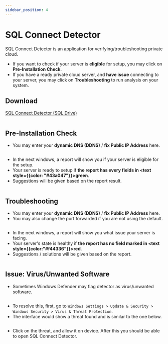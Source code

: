 ```yaml
---
sidebar_position: 4
---
```


# SQL Connect Detector

SQL Connect Detector is an application for verifying/troubleshooting private cloud.

- If you want to check if your server is **eligible** for setup, you may click on **Pre-Installation Check**.
- If you have a ready private cloud server, and **have issue** connecting to your server, you may click on **Troubleshooting** to run analysis on your system.

## Download

[SQL Connect Detector (SQL Drive)](https://drive.sql.com.my/s/Z5SyNXSXHetGtX3)

<Image path="/img/private-cloud/sql-connect-detector-1.png"/>

## Pre-Installation Check

- You may enter your **dynamic DNS (DDNS)** / **fix Public IP Address** here.

<Image path="/img/private-cloud/sql-connect-detector-2.png"/>

- In the next windows, a report will show you if your server is eligible for the setup.
- Your server is ready to setup if **the report has every fields in <text style={{color: "#43a047"}}>green</text>**.
- Suggestions will be given based on the report result.

<Image path="/img/private-cloud/sql-connect-detector-3.png"/>

## Troubleshooting

- You may enter your **dynamic DNS (DDNS)** / **fix Public IP Address** here.
- You may also change the port forwarded if you are not using the default.

<Image path="/img/private-cloud/sql-connect-detector-4.png"/>

- In the next windows, a report will show you what issue your server is facing.
- Your server's state is healthy if **the report has no field marked in <text style={{color:"#f44336"}}>red</text>**.
- Suggestions / solutions will be given based on the report.

<Image path="/img/private-cloud/sql-connect-detector-5.png"/>

## Issue: Virus/Unwanted Software

- Sometimes Windows Defender may flag detector as virus/unwanted software.

<Image path="/img/private-cloud/sql-connect-detector-issue-1.png"/>

- To resolve this, first, go to `Windows Settings > Update & Security > Windows Security > Virus & Threat Protection`.
- The interface would show a threat found and is similar to the one below.

<Image path="/img/private-cloud/sql-connect-detector-issue-2.png"/>

- Click on the threat, and allow it on device. After this you should be able to open SQL Connect Detector.

<Image path="/img/private-cloud/sql-connect-detector-issue-3.png"/>
